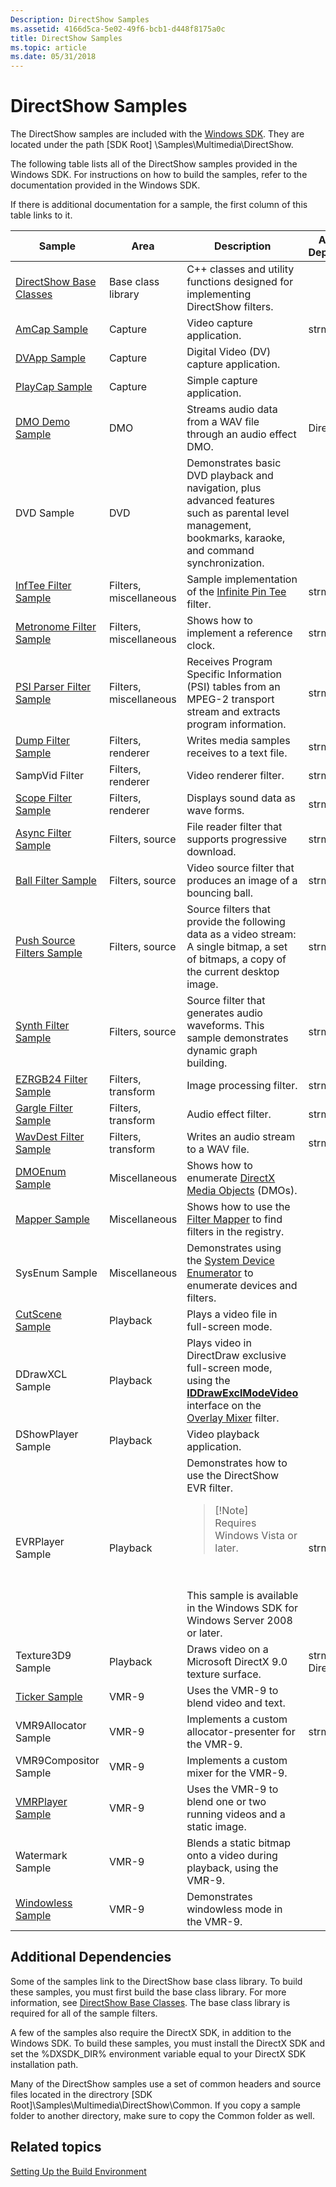 ```yaml
---
Description: DirectShow Samples
ms.assetid: 4166d5ca-5e02-49f6-bcb1-d448f8175a0c
title: DirectShow Samples
ms.topic: article
ms.date: 05/31/2018
---
```


# DirectShow Samples

The DirectShow samples are included with the [Windows SDK](https://msdn.microsoft.com/windows/aa904949.aspx). They are located under the path \[SDK Root\] \\Samples\\Multimedia\\DirectShow.

The following table lists all of the DirectShow samples provided in the Windows SDK. For instructions on how to build the samples, refer to the documentation provided in the Windows SDK.

If there is additional documentation for a sample, the first column of this table links to it.



<table>
<colgroup>
<col style="width: 25%" />
<col style="width: 25%" />
<col style="width: 25%" />
<col style="width: 25%" />
</colgroup>
<thead>
<tr class="header">
<th>Sample</th>
<th>Area</th>
<th>Description</th>
<th>Additional Dependencies</th>
</tr>
</thead>
<tbody>
<tr class="odd">
<td><a href="directshow-base-classes.md">DirectShow Base Classes</a></td>
<td>Base class library</td>
<td>C++ classes and utility functions designed for implementing DirectShow filters.</td>

</tr>
<tr class="even">
<td><a href="amcap-sample.md">AmCap Sample</a></td>
<td>Capture</td>
<td>Video capture application.</td>
<td>strmbase.lib</td>
</tr>
<tr class="odd">
<td><a href="dvapp-sample.md">DVApp Sample</a></td>
<td>Capture</td>
<td>Digital Video (DV) capture application.</td>

</tr>
<tr class="even">
<td><a href="playcap-sample.md">PlayCap Sample</a></td>
<td>Capture</td>
<td>Simple capture application.</td>

</tr>
<tr class="odd">
<td><a href="dmo-demo-sample.md">DMO Demo Sample</a></td>
<td>DMO</td>
<td>Streams audio data from a WAV file through an audio effect DMO.</td>
<td>DirectX SDK</td>
</tr>
<tr class="even">
<td>DVD Sample</td>
<td>DVD</td>
<td>Demonstrates basic DVD playback and navigation, plus advanced features such as parental level management, bookmarks, karaoke, and command synchronization.</td>

</tr>
<tr class="odd">
<td><a href="inftee-filter-sample.md">InfTee Filter Sample</a></td>
<td>Filters, miscellaneous</td>
<td>Sample implementation of the <a href="infinite-pin-tee-filter.md">Infinite Pin Tee</a> filter.</td>
<td>strmbase.lib</td>
</tr>
<tr class="even">
<td><a href="metronome-filter-sample.md">Metronome Filter Sample</a></td>
<td>Filters, miscellaneous</td>
<td>Shows how to implement a reference clock.</td>
<td>strmbase.lib</td>
</tr>
<tr class="odd">
<td><a href="psi-parser-filter-sample.md">PSI Parser Filter Sample</a></td>
<td>Filters, miscellaneous</td>
<td>Receives Program Specific Information (PSI) tables from an MPEG-2 transport stream and extracts program information.</td>
<td>strmbase.lib</td>
</tr>
<tr class="even">
<td><a href="dump-filter-sample.md">Dump Filter Sample</a></td>
<td>Filters, renderer</td>
<td>Writes media samples receives to a text file.</td>
<td>strmbase.lib</td>
</tr>
<tr class="odd">
<td>SampVid Filter</td>
<td>Filters, renderer</td>
<td>Video renderer filter.</td>
<td>strmbase.lib</td>
</tr>
<tr class="even">
<td><a href="scope-filter-sample.md">Scope Filter Sample</a></td>
<td>Filters, renderer</td>
<td>Displays sound data as wave forms.</td>
<td>strmbase.lib</td>
</tr>
<tr class="odd">
<td><a href="async-filter-sample.md">Async Filter Sample</a></td>
<td>Filters, source</td>
<td>File reader filter that supports progressive download.</td>
<td>strmbase.lib</td>
</tr>
<tr class="even">
<td><a href="ball-filter-sample.md">Ball Filter Sample</a></td>
<td>Filters, source</td>
<td>Video source filter that produces an image of a bouncing ball.</td>
<td>strmbase.lib</td>
</tr>
<tr class="odd">
<td><a href="push-source-filters-sample.md">Push Source Filters Sample</a></td>
<td>Filters, source</td>
<td>Source filters that provide the following data as a video stream: A single bitmap, a set of bitmaps, a copy of the current desktop image.</td>
<td>strmbase.lib</td>
</tr>
<tr class="even">
<td><a href="synth-filter-sample.md">Synth Filter Sample</a></td>
<td>Filters, source</td>
<td>Source filter that generates audio waveforms. This sample demonstrates dynamic graph building.</td>
<td>strmbase.lib</td>
</tr>
<tr class="odd">
<td><a href="ezrgb24-filter-sample.md">EZRGB24 Filter Sample</a></td>
<td>Filters, transform</td>
<td>Image processing filter.</td>
<td>strmbase.lib</td>
</tr>
<tr class="even">
<td><a href="gargle-filter-sample.md">Gargle Filter Sample</a></td>
<td>Filters, transform</td>
<td>Audio effect filter.</td>
<td>strmbase.lib</td>
</tr>
<tr class="odd">
<td><a href="wavdest-filter-sample.md">WavDest Filter Sample</a></td>
<td>Filters, transform</td>
<td>Writes an audio stream to a WAV file.</td>
<td>strmbase.lib</td>
</tr>
<tr class="even">
<td><a href="dmoenum-sample.md">DMOEnum Sample</a></td>
<td>Miscellaneous</td>
<td>Shows how to enumerate <a href="directx-media-objects.md">DirectX Media Objects</a> (DMOs).</td>

</tr>
<tr class="odd">
<td><a href="mapper-sample.md">Mapper Sample</a></td>
<td>Miscellaneous</td>
<td>Shows how to use the <a href="filter-mapper.md">Filter Mapper</a> to find filters in the registry.</td>

</tr>
<tr class="even">
<td>SysEnum Sample</td>
<td>Miscellaneous</td>
<td>Demonstrates using the <a href="system-device-enumerator.md">System Device Enumerator</a> to enumerate devices and filters.</td>

</tr>
<tr class="odd">
<td><a href="cutscene-sample.md">CutScene Sample</a></td>
<td>Playback</td>
<td>Plays a video file in full-screen mode.</td>

</tr>
<tr class="even">
<td>DDrawXCL Sample</td>
<td>Playback</td>
<td>Plays video in DirectDraw exclusive full-screen mode, using the <a href="/windows/desktop/api/Strmif/nn-strmif-iddrawexclmodevideo"><strong>IDDrawExclModeVideo</strong></a> interface on the <a href="overlay-mixer-filter.md">Overlay Mixer</a> filter.</td>

</tr>
<tr class="odd">
<td>DShowPlayer Sample</td>
<td>Playback</td>
<td>Video playback application.</td>

</tr>
<tr class="even">
<td>EVRPlayer Sample</td>
<td>Playback</td>
<td>Demonstrates how to use the DirectShow EVR filter.
<blockquote>
[!Note]<br />
Requires Windows Vista or later.
</blockquote>
<br/> <br/> This sample is available in the Windows SDK for Windows Server 2008 or later.<br/></td>
<td>strmbase.lib</td>
</tr>
<tr class="odd">
<td>Texture3D9 Sample</td>
<td>Playback</td>
<td>Draws video on a Microsoft DirectX 9.0 texture surface.</td>
<td>strmbase.lib, DirectX SDK</td>
</tr>
<tr class="even">
<td><a href="ticker-sample.md">Ticker Sample</a></td>
<td>VMR-9</td>
<td>Uses the VMR-9 to blend video and text.</td>

</tr>
<tr class="odd">
<td>VMR9Allocator Sample</td>
<td>VMR-9</td>
<td>Implements a custom allocator-presenter for the VMR-9.</td>
<td>strmbase.lib</td>
</tr>
<tr class="even">
<td>VMR9Compositor Sample</td>
<td>VMR-9</td>
<td>Implements a custom mixer for the VMR-9.</td>

</tr>
<tr class="odd">
<td><a href="vmrplayer-sample.md">VMRPlayer Sample</a></td>
<td>VMR-9</td>
<td>Uses the VMR-9 to blend one or two running videos and a static image.</td>

</tr>
<tr class="even">
<td>Watermark Sample</td>
<td>VMR-9</td>
<td>Blends a static bitmap onto a video during playback, using the VMR-9.</td>

</tr>
<tr class="odd">
<td><a href="windowless-sample.md">Windowless Sample</a></td>
<td>VMR-9</td>
<td>Demonstrates windowless mode in the VMR-9.</td>

</tr>
</tbody>
</table>



 

## Additional Dependencies

Some of the samples link to the DirectShow base class library. To build these samples, you must first build the base class library. For more information, see [DirectShow Base Classes](directshow-base-classes.md). The base class library is required for all of the sample filters.

A few of the samples also require the DirectX SDK, in addition to the Windows SDK. To build these samples, you must install the DirectX SDK and set the %DXSDK\_DIR% environment variable equal to your DirectX SDK installation path.

Many of the DirectShow samples use a set of common headers and source files located in the directrory \[SDK Root\]\\Samples\\Multimedia\\DirectShow\\Common. If you copy a sample folder to another directory, make sure to copy the Common folder as well.

## Related topics

<dl> <dt>

[Setting Up the Build Environment](setting-up-the-build-environment.md)
</dt> </dl>

 

 




